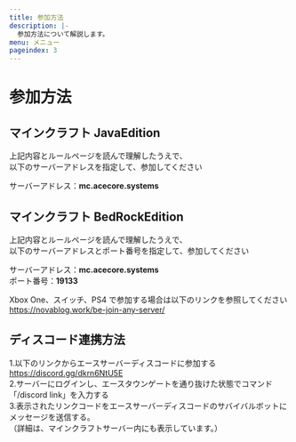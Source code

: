 ```yaml
---
title: 参加方法
description: |-
  参加方法について解説します。
menu: メニュー
pageindex: 3
---
```


# 参加方法

## マインクラフト JavaEdition

上記内容とルールページを読んで理解したうえで、  
以下のサーバーアドレスを指定して、参加してください

サーバーアドレス：**mc.acecore.systems**

## マインクラフト BedRockEdition

上記内容とルールページを読んで理解したうえで、  
以下のサーバーアドレスとポート番号を指定して、参加してください

サーバーアドレス：**mc.acecore.systems**  
ポート番号：**19133**

Xbox One、スイッチ、PS4 で参加する場合は以下のリンクを参照してください  
https://novablog.work/be-join-any-server/

## ディスコード連携方法

1.以下のリンクからエースサーバーディスコードに参加する  
https://discord.gg/dkrn6NtU5E  
2.サーバーにログインし、エースタウンゲートを通り抜けた状態でコマンド「/discord link」を入力する  
3.表示されたリンクコードをエースサーバーディスコードのサバイバルボットにメッセージを送信する。  
（詳細は、マインクラフトサーバー内にも表示しています。）
